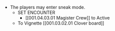 - The players may enter sneak mode.
	- SET ENCOUNTER
		- [[001.04.03.01 Magister Crew]] to Active
	- To Vignette [[001.03.02.01 Clover board]]